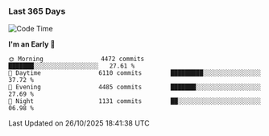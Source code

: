 ### Last 365 Days
<!--START_SECTION:waka-->
![Code Time](http://img.shields.io/badge/Code%20Time-1%2C202%20hrs%2049%20mins-blue)

**I'm an Early 🐤** 

```text
🌞 Morning                4472 commits        ███████░░░░░░░░░░░░░░░░░░   27.61 % 
🌆 Daytime                6110 commits        █████████░░░░░░░░░░░░░░░░   37.72 % 
🌃 Evening                4485 commits        ███████░░░░░░░░░░░░░░░░░░   27.69 % 
🌙 Night                  1131 commits        ██░░░░░░░░░░░░░░░░░░░░░░░   06.98 % 
```



 Last Updated on 26/10/2025 18:41:38 UTC
<!--END_SECTION:waka-->

<!--
**BrianCurliss/BrianCurliss** is a ✨ _special_ ✨ repository because its `README.md` (this file) appears on your GitHub profile.

Here are some ideas to get you started:

- 🔭 I’m currently working on ...
- 🌱 I’m currently learning ...
- 👯 I’m looking to collaborate on ...
- 🤔 I’m looking for help with ...
- 💬 Ask me about ...
- 📫 How to reach me: ...
- 😄 Pronouns: ...
- ⚡ Fun fact: ...
-->

